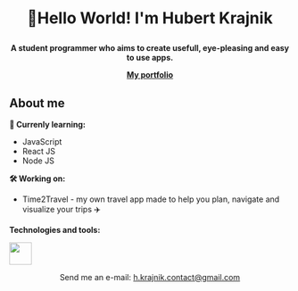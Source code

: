 # <p align='center'>👋Hello World! I'm Hubert Krajnik</p>

<p align='center'><b>A student programmer who aims to create usefull, eye-pleasing and easy to use apps.</b></p>
<p align='center'><b><a href='https://hubertkr4jnik.github.io/Personal-Portfolio/'>My portfolio</a></b></p>

## About me

<b>🔭 Currenly learning:</b>
<ul>
  <li>JavaScript</li>
  <li>React JS</li>
  <li>Node JS</li>
</ul>

<b>🛠️​ Working on:</b>
<ul>
  <li>Time2Travel - my own travel app made to help you plan, navigate and visualize your trips ✈️</li>
</ul>

<b>Technologies and tools:</b><br/>

<img width='40' src='https://upload.wikimedia.org/wikipedia/commons/6/61/HTML5_logo_and_wordmark.svg'></img>

<p align='center'> Send me an e-mail: <a href='mailto:h.krajnik.contact@gmail.com'>h.krajnik.contact@gmail.com</a></p>

<!---
HubertKr4jnik/HubertKr4jnik is a ✨ special ✨ repository because its `README.md` (this file) appears on your GitHub profile.
You can click the Preview link to take a look at your changes.
--->

